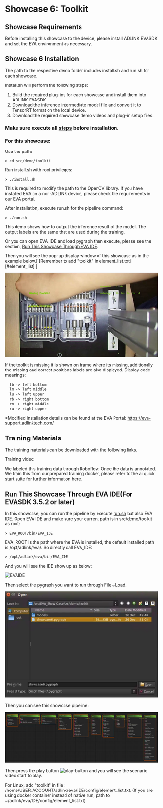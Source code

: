 # Showcase 6: Toolkit

## Showcase Requirements

Before installing this showcase to the device, please install ADLINK EVASDK and set the EVA environment as necessary.

## Showcase 6 Installation

The path to the respective demo folder includes install.sh and run.sh for each showcase.

Install.sh will perform the following steps:

1. Build the required plug-ins for each showcase and install them into ADLINK EVASDK.
2. Download the inference intermediate model file and convert it to TensorRT format on the local device.
3. Download the required showcase demo videos and plug-in setup files.
### Make sure execute all [steps](https://github.com/IST-EVA-Support/EVA_Show-Case/tree/dev#clone-the-source-code) before installation.

### For this showcase: 

Use the path:

```
> cd src/demo/toolkit
```



Run install.sh with root privileges:

```
> ./install.sh
```


This is required to modify the path to the OpenCV library. If you have installed EVA on a non-ADLINK device, please check the requirements in our EVA portal.



<a id="runsh"></a>

After installation, execute run.sh for the pipeline command:

```
> ./run.sh
```

This demo shows how to output the inference result of the model. The output labels are the same that are used during the training. 

Or you can open EVA_IDE and load pygraph then execute, please see the section, [Run This Showcase Through EVA IDE](#Run-This-Showcase-Through-EVA-IDE).

Then you will see the pop-up display window of this showcase as in the example below.[ [Remember to add "toolkit" in element_list.txt][#element_list] ]

![image-showcase1](../../../figures/image-showcase6.png)

If the toolkit is missing it is shown on frame where its missing, additionally the missing and correct positions labels are also displayed. 
Display code meanings:

```
  lb -> left bottom
  lm -> left middle
  lu -> left upper
  rb -> right bottom
  rm -> right middle
  ru -> right upper
```

*Modified installation details can be found at the EVA Portal: https://eva-support.adlinktech.com/

## Training Materials

The training materials can be downloaded with the following links.

Training video: 

We labeled this training data through Roboflow. Once the data is annotated. We train this from our prepared training docker, please refer to the ai quick start suite for further information here.

<a id="Run-This-Showcase-Through-EVA-IDE"></a>

## Run This Showcase Through EVA IDE(For EVASDK 3.5.2 or later)

In this showcase, you can run the pipeline by execute <a href="#runsh">run.sh</a> but also EVA IDE. Open EVA IDE and make sure your current path is in src/demo/toolkit as root:

```
> EVA_ROOT/bin/EVA_IDE
```

EVA_ROOT is the path where the EVA is installed, the default installed path is /opt/adlink/eva/. So directly call EVA_IDE:

```
> /opt/adlink/eva/bin/EVA_IDE
```

And you will see the IDE show up as below:

![EVAIDE](../../../figures/EVAIDE.png)

Then select the pygraph you want to run through File->Load. 

![showcase1-file-load](../../../figures/showcase6-file-load.png)

Then you can see this showcase pipeline:

![showcase1-pipeline](../../../figures/showcase6-pipeline.png)

Then press the play button ![play-button](../../../figures/play-button.png) and you will see the scenario video start to play.



<a id="element_list"></a>

For Linux, add "toolkit" in file : /home/USER_ACCOUNT/adlink/eva/IDE/config/element_list.txt.
(If you are using docker container instead of native run, path to ~/adlink/eva/IDE/config/element_list.txt)

